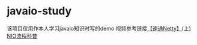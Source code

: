 # javaio-study
该项目仅用作本人学习javaio知识时写的demo
视频参考链接[【速通Netty】(上) NIO流程科普](https://www.bilibili.com/video/BV1paLfz8EUA/?spm_id_from=333.337.search-card.all.click&vd_source=31c33e5b18bc0c73985bd724fb94b9f7)
